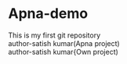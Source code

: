 # Apna-demo
This is my first git repository
<br>
author-satish kumar(Apna project)
<br>
author-satish kumar{Own project)
